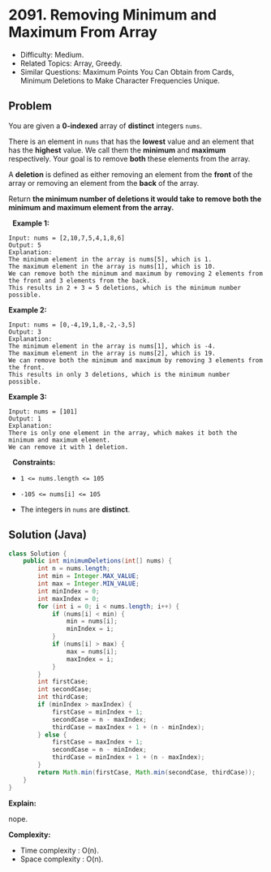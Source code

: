# 2091. Removing Minimum and Maximum From Array

- Difficulty: Medium.
- Related Topics: Array, Greedy.
- Similar Questions: Maximum Points You Can Obtain from Cards, Minimum Deletions to Make Character Frequencies Unique.

## Problem

You are given a **0-indexed** array of **distinct** integers ```nums```.

There is an element in ```nums``` that has the **lowest** value and an element that has the **highest** value. We call them the **minimum** and **maximum** respectively. Your goal is to remove **both** these elements from the array.

A **deletion** is defined as either removing an element from the **front** of the array or removing an element from the **back** of the array.

Return **the **minimum** number of deletions it would take to remove **both** the minimum and maximum element from the array.**

 
**Example 1:**

```
Input: nums = [2,10,7,5,4,1,8,6]
Output: 5
Explanation: 
The minimum element in the array is nums[5], which is 1.
The maximum element in the array is nums[1], which is 10.
We can remove both the minimum and maximum by removing 2 elements from the front and 3 elements from the back.
This results in 2 + 3 = 5 deletions, which is the minimum number possible.
```

**Example 2:**

```
Input: nums = [0,-4,19,1,8,-2,-3,5]
Output: 3
Explanation: 
The minimum element in the array is nums[1], which is -4.
The maximum element in the array is nums[2], which is 19.
We can remove both the minimum and maximum by removing 3 elements from the front.
This results in only 3 deletions, which is the minimum number possible.
```

**Example 3:**

```
Input: nums = [101]
Output: 1
Explanation:  
There is only one element in the array, which makes it both the minimum and maximum element.
We can remove it with 1 deletion.
```

 
**Constraints:**


	
- ```1 <= nums.length <= 105```
	
- ```-105 <= nums[i] <= 105```
	
- The integers in ```nums``` are **distinct**.



## Solution (Java)

```java
class Solution {
    public int minimumDeletions(int[] nums) {
        int n = nums.length;
        int min = Integer.MAX_VALUE;
        int max = Integer.MIN_VALUE;
        int minIndex = 0;
        int maxIndex = 0;
        for (int i = 0; i < nums.length; i++) {
            if (nums[i] < min) {
                min = nums[i];
                minIndex = i;
            }
            if (nums[i] > max) {
                max = nums[i];
                maxIndex = i;
            }
        }
        int firstCase;
        int secondCase;
        int thirdCase;
        if (minIndex > maxIndex) {
            firstCase = minIndex + 1;
            secondCase = n - maxIndex;
            thirdCase = maxIndex + 1 + (n - minIndex);
        } else {
            firstCase = maxIndex + 1;
            secondCase = n - minIndex;
            thirdCase = minIndex + 1 + (n - maxIndex);
        }
        return Math.min(firstCase, Math.min(secondCase, thirdCase));
    }
}
```

**Explain:**

nope.

**Complexity:**

* Time complexity : O(n).
* Space complexity : O(n).
